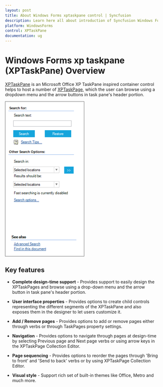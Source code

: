 ```yaml
---
layout: post
title: About Windows Forms xptaskpane control | Syncfusion
description: Learn here all about introduction of Syncfusion Windows Forms xptaskpane (XPTaskPane) control, its elements and more details.
platform: WindowsForms
control: XPTaskPane 
documentation: ug
---
```


# Windows Forms xp taskpane (XPTaskPane) Overview

[XPTaskPane](https://help.syncfusion.com/cr/windowsforms/Syncfusion.Windows.Forms.Tools.XPTaskPane.html) is an Microsoft Office XP TaskPane inspired container control helps to host a number of [XPTaskPage](https://help.syncfusion.com/cr/windowsforms/Syncfusion.Windows.Forms.Tools.XPTaskPage.html), which the user can browse using a dropdown menu and the arrow buttons in task pane's header portion. 

![Microsoft Office XP TaskPane inspired container](Overview_images/XPtaskPane_img1.png)

## Key features

* **Complete design-time support** - Provides support to easily design the XPTaskPages and browse using a drop-down menu and the arrow button in task pane's header portion.

* **User interface properties** - Provides options to create child controls representing the different segments of the XPTaskPane and also exposes them in the designer to let users customize it.

* **Add / Remove pages** - Provides options to add or remove pages either through verbs or through TaskPages property settings.

* **Navigation** - Provides options to navigate through pages at design-time by selecting Previous page and Next page verbs or using arrow keys in the XPTaskPage Collection Editor.

* **Page sequencing** - Provides options to reorder the pages through 'Bring to front' and 'Send to back' verbs or by using XPTaskPage Collection Editor.

* **Visual style** - Support rich set of built-in themes like Office, Metro and much more.







